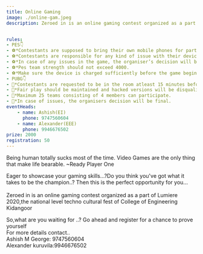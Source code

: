 ```yaml
---
title: Online Gaming
image: ./online-gam.jpeg
description: Zeroed in is an online gaming contest organized as a part of Lumiere 2020,the national level techno cultural fest of College of Engineering Kidangoor on 


rules:   
- PES👇
- ⚽️*Contestants are supposed to bring their own mobile phones for participating in the event.
- ⚽️*Contestants are responsible for any kind of issue with their device during the match.
- ⚽️*In case of any issues in the game, the organiser’s decision will be final.  
- ⚽️*Pes team strength should not exceed 4000.
- ⚽️*Make sure the device is charged sufficiently before the game begins.  
- PUBG👇
- 🔫*Contestants are requested to be in the room atleast 15 minutes before the match
- 🔫*Fair play should be maintained and hacked versions will be disqualified.
- 🔫*Maximum 25 teams consisting of 4 members can participate.
- 🔫*In case of issues, the organisers decision will be final.
eventHeads:
    - name: Ashish(EI)
      phone: 9747560604
    - name: Alexander(EEE)
      phone: 9946676502
prize: 2000
registration: 50
---
```

Being human totally sucks most of the
time.
Video Games are the only thing that
make life bearable.
~Ready Player One

Eager to showcase your gaming skills...?Do you think you've got what it takes to be the champion..? Then this is the perfect opportunity for you...
<br>
<br>
Zeroed in is an online gaming contest organized as a part of Lumiere 2020,the national level techno cultural fest of College of Engineering Kidangoor  

So,what are you waiting for ..? Go ahead and register for a chance to prove yourself<br>
For more details contact..<br>
Ashish M George: 9747560604<br>
Alexander kuruvila:9946676502<br>